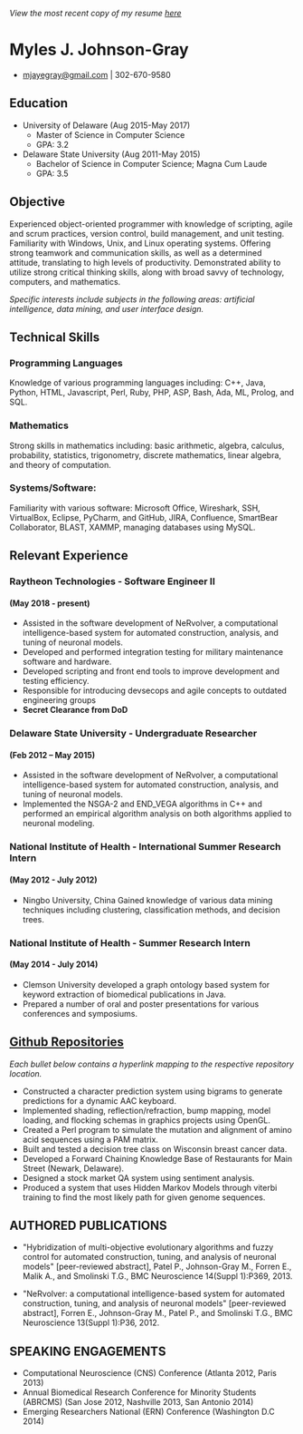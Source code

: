 _View the most recent copy of my resume [here](https://gitmyles.github.io/Resume/)_

# Myles J. Johnson-Gray
* mjayegray@gmail.com | 302-670-9580

## Education
* University of Delaware (Aug 2015-May 2017)
    * Master of Science in Computer Science
    * GPA: 3.2
* Delaware State University (Aug 2011-May 2015)
    * Bachelor of Science in Computer Science; Magna Cum Laude
    * GPA: 3.5


## Objective
Experienced object-oriented programmer with knowledge of scripting, agile and scrum practices, version control, build management, and unit testing. Familiarity with Windows, Unix, and Linux operating systems. Offering strong teamwork and communication skills, as well as a determined attitude, translating to high levels of productivity. Demonstrated ability to utilize strong critical thinking skills, along with broad savvy of technology, computers, and mathematics.

_Specific interests include subjects in the following areas: artificial intelligence, data mining, and user interface design._


## Technical Skills
### Programming Languages
Knowledge of various programming languages including: C++, Java, Python, HTML, Javascript, Perl, Ruby, PHP, ASP, Bash, Ada, ML, Prolog, and SQL.

### Mathematics
Strong skills in mathematics including: basic arithmetic, algebra, calculus, probability, statistics, trigonometry, discrete mathematics, linear algebra, and theory of computation. 

### Systems/Software:
Familiarity with various software: Microsoft Office, Wireshark, SSH, VirtualBox, Eclipse, PyCharm, and GitHub, JIRA, Confluence, SmartBear Collaborator, BLAST, XAMMP, managing databases using MySQL.






## Relevant Experience
### Raytheon Technologies - Software Engineer II
#### (May 2018 - present)
* Assisted in the software development of NeRvolver, a computational intelligence-based system for automated construction, analysis, and tuning of neuronal models.
* Developed and performed integration testing for military maintenance software and hardware.
* Developed scripting and front end tools to improve development and testing efficiency.
* Responsible for introducing devsecops and agile concepts to outdated engineering groups
* **Secret Clearance from DoD**

### Delaware State University - Undergraduate Researcher
#### (Feb 2012 – May 2015)
* Assisted in the software development of NeRvolver, a computational intelligence-based system for automated construction, analysis, and tuning of neuronal models. 
* Implemented the NSGA-2 and END_VEGA algorithms in C++ and performed an empirical algorithm analysis on both algorithms applied to neuronal modeling. 

### National Institute of Health - International Summer Research Intern
#### (May 2012 - July 2012)
* Ningbo University, China Gained knowledge of various data mining techniques including clustering, classification methods, and decision trees.

### National Institute of Health - Summer Research Intern
#### (May 2014 - July 2014)
* Clemson University developed a graph ontology based system for keyword extraction of biomedical publications in Java.
* Prepared a number of oral and poster presentations for various conferences and symposiums.


## [Github Repositories](https://github.com/gitmyles?tab=repositories)
_Each bullet below contains a hyperlink mapping to the respective repository location._
* Constructed a character prediction system using bigrams to generate predictions for a dynamic AAC keyboard.
* Implemented shading, reflection/refraction, bump mapping, model loading, and flocking schemas in graphics projects using OpenGL.
* Created a Perl program to simulate the mutation and alignment of amino acid sequences using a PAM matrix.
* Built and tested a decision tree class on Wisconsin breast cancer data.
* Developed a Forward Chaining Knowledge Base of Restaurants for Main Street (Newark, Delaware).
* Designed a stock market QA system using sentiment analysis.
* Produced a system that uses Hidden Markov Models through viterbi training to find the most likely path for given genome sequences.


## AUTHORED PUBLICATIONS
* "Hybridization of multi-objective evolutionary algorithms and fuzzy control for automated construction, tuning, and analysis of neuronal models"
[peer-reviewed abstract], Patel P., Johnson-Gray M., Forren E., Malik A., and Smolinski T.G., BMC Neuroscience 14(Suppl 1):P369, 2013.

* "NeRvolver: a computational intelligence-based system for automated construction, tuning, and analysis of neuronal models"
[peer-reviewed abstract], Forren E., Johnson-Gray M., Patel P., and Smolinski T.G., BMC Neuroscience 13(Suppl 1):P36, 2012.


## SPEAKING ENGAGEMENTS
* Computational Neuroscience (CNS) Conference (Atlanta 2012, Paris 2013) 
* Annual Biomedical Research Conference for Minority Students (ABRCMS) (San Jose 2012, Nashville 2013, San Antonio 2014) 
* Emerging Researchers National (ERN) Conference (Washington D.C 2014) 



